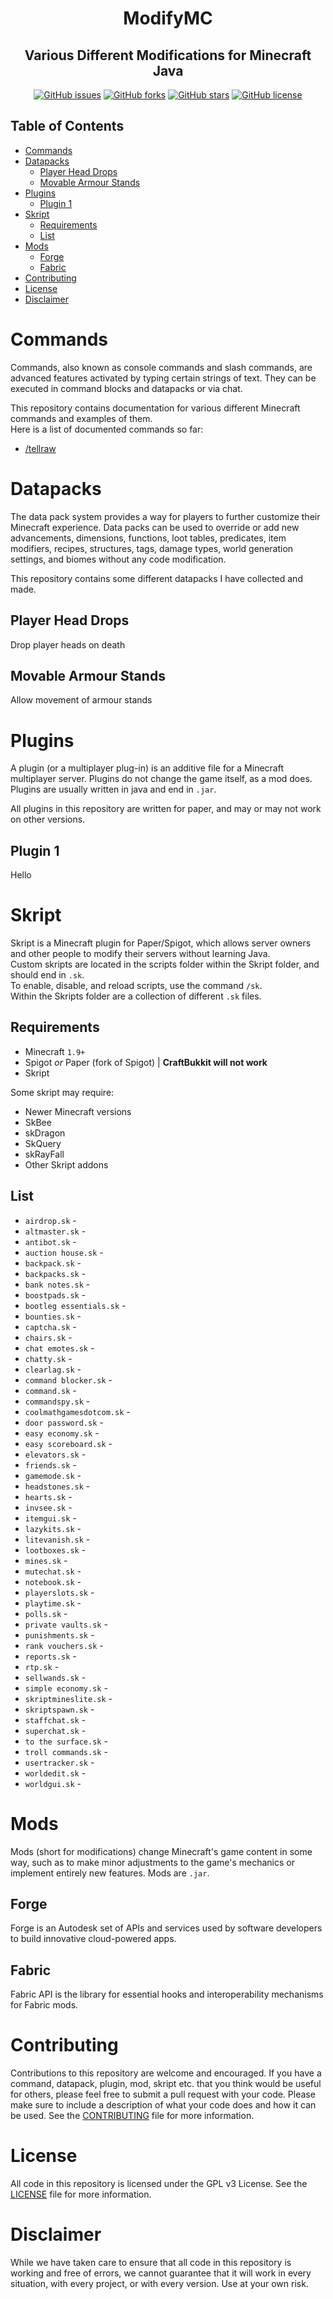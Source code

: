 <h1 align="center">
  ModifyMC
</h1>

<h2 align="center">
  Various Different Modifications for Minecraft Java
</h2>

<div align="center">

[![GitHub issues](https://img.shields.io/github/issues/Eggy115/ModifyMC)](https://github.com/Eggy115/ModifyMC/issues)
[![GitHub forks](https://img.shields.io/github/forks/Eggy115/ModifyMC)](https://github.com/Eggy115/ModifyMC/network)
[![GitHub stars](https://img.shields.io/github/stars/Eggy115/ModifyMC)](https://github.com/Eggy115/ModifyMC/stargazers)
[![GitHub license](https://img.shields.io/github/license/Eggy115/ModifyMC)](https://github.com/Eggy115/ModifyMC/blob/main/LICENSE)

</div>

## Table of Contents

- [Commands](#Commands)
- [Datapacks](#Datapacks)
  - [Player Head Drops](#Player-Head-Drops)
  - [Movable Armour Stands](#Movable-Armour-Stands)
- [Plugins](#Plugins)
  - [Plugin 1](#Plugin-1)
- [Skript](#Skript)
  - [Requirements](#Requirements)
  - [List](#List)  
- [Mods](#Mods)
  - [Forge](#Forge)
  - [Fabric](#Fabric)
- [Contributing](#contributing)
- [License](#license)
- [Disclaimer](#disclaimer)

# Commands

Commands, also known as console commands and slash commands, are advanced features activated by typing certain strings of text. They can be executed in command blocks and datapacks or via chat.
    
This repository contains documentation for various different Minecraft commands and examples of them.   
Here is a list of documented commands so far:
   
- [/tellraw](./Commands/tellraw)

# Datapacks

The data pack system provides a way for players to further customize their Minecraft experience. Data packs can be used to override or add new advancements, dimensions, functions, loot tables, predicates, item modifiers, recipes, structures, tags, damage types, world generation settings, and biomes without any code modification.
   
This repository contains some different datapacks I have collected and made.

## Player Head Drops

Drop player heads on death

## Movable Armour Stands

Allow movement of armour stands

# Plugins
A plugin (or a multiplayer plug-in) is an additive file for a Minecraft multiplayer server. Plugins do not change the game itself, as a mod does. Plugins are usually written in java and end in `.jar`.    

All plugins in this repository are written for paper, and may or may not work on other versions.   

## Plugin 1
Hello

# Skript

Skript is a Minecraft plugin for Paper/Spigot, which allows server owners and other people to modify their servers without learning Java.      
Custom skripts are located in the scripts folder within the Skript folder, and should end in `.sk`.   
To enable, disable, and reload scripts, use the command `/sk`.     
Within the Skripts folder are a collection of different `.sk` files.   

## Requirements
- Minecraft `1.9+`
- Spigot *or* Paper (fork of Spigot) | **CraftBukkit will not work**
- Skript

Some skript may require:

- Newer Minecraft versions
- SkBee
- skDragon
- SkQuery
- skRayFall
- Other Skript addons

## List

- `airdrop.sk` -
- `altmaster.sk` -
- `antibot.sk` -
- `auction house.sk` -
- `backpack.sk` -
- `backpacks.sk` -
- `bank notes.sk` -
- `boostpads.sk` -
- `bootleg essentials.sk` -
- `bounties.sk` -
- `captcha.sk` -
- `chairs.sk` -
- `chat emotes.sk` -
- `chatty.sk` -
- `clearlag.sk` -
- `command blocker.sk` -
- `command.sk` -
- `commandspy.sk` -
- `coolmathgamesdotcom.sk` -
- `door password.sk` -
- `easy economy.sk` -
- `easy scoreboard.sk` -
- `elevators.sk` -
- `friends.sk` -
- `gamemode.sk` -
- `headstones.sk` -
- `hearts.sk` -
- `invsee.sk` -
- `itemgui.sk` -
- `lazykits.sk` -
- `litevanish.sk` -
- `lootboxes.sk` -
- `mines.sk` -
- `mutechat.sk` -
- `notebook.sk` -
- `playerslots.sk` -
- `playtime.sk` -
- `polls.sk` -
- `private vaults.sk` -
- `punishments.sk` -
- `rank vouchers.sk` -
- `reports.sk` -
- `rtp.sk` -
- `sellwands.sk` -
- `simple economy.sk` -
- `skriptmineslite.sk` -
- `skriptspawn.sk` -
- `staffchat.sk` -
- `superchat.sk` -
- `to the surface.sk` -
- `troll commands.sk` -
- `usertracker.sk` -
- `worldedit.sk` -
- `worldgui.sk` -

# Mods

Mods (short for modifications) change Minecraft's game content in some way, such as to make minor adjustments to the game's mechanics or implement entirely new features. Mods are `.jar`.    

## Forge

Forge is an Autodesk set of APIs and services used by software developers to build innovative cloud-powered apps.

## Fabric

Fabric API is the library for essential hooks and interoperability mechanisms for Fabric mods. 

# Contributing

Contributions to this repository are welcome and encouraged. If you have a command, datapack, plugin, mod, skript etc. that you think would be useful for others, please feel free to submit a pull request with your code. Please make sure to include a description of what your code does and how it can be used. See the [CONTRIBUTING](./CONTRIBUTING.md) file for more information.

# License

All code in this repository is licensed under the GPL v3 License. See the [LICENSE](./LICENSE) file for more information.

# Disclaimer

While we have taken care to ensure that all code in this repository is working and free of errors, we cannot guarantee that it will work in every situation, with every project, or with every version. Use at your own risk.
